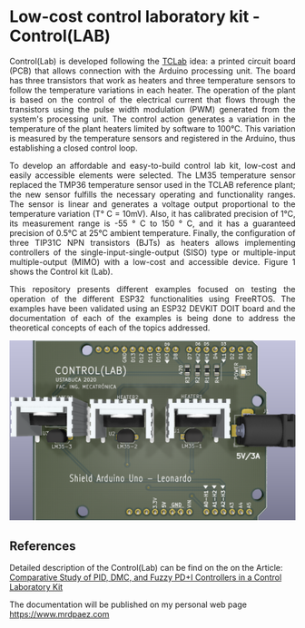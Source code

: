 # Low-cost control laboratory kit - Control(LAB)

<p align="justify">Control(Lab) is developed following the <a href="https://is.gd/1HAwDJ">TCLab</a> idea: a printed circuit board (PCB) that allows connection with the Arduino processing unit. The board has three transistors that work as heaters and three temperature sensors to follow the temperature variations in each heater. The operation of the plant is based on the control of the electrical current that flows through the transistors using the pulse width modulation (PWM) generated from the system's processing unit. The control action generates a variation in the temperature of the plant heaters limited by software to 100°C. This variation is measured by the temperature sensors and registered in the Arduino, thus establishing a closed control loop.</p>

<p align="justify">To develop an affordable and easy-to-build control lab kit, low-cost and easily accessible elements were selected. The LM35 temperature sensor replaced the TMP36 temperature sensor used in the TCLAB reference plant; the new sensor fulfills the necessary operating and functionality ranges. The sensor is linear and generates a voltage output proportional to the temperature variation (T° C = 10mV). Also, it has calibrated precision of 1°C, its measurement range is -55 ° C to 150 ° C, and it has a guaranteed precision of 0.5°C at 25°C ambient temperature. Finally, the configuration of three TIP31C NPN transistors (BJTs) as heaters allows implementing controllers of the single-input-single-output (SISO) type or multiple-input multiple-output (MIMO) with a low-cost and accessible device. Figure 1 shows the Control kit (Lab).</p>

<p align="justify">This repository presents different examples focused on testing the operation of the different ESP32 functionalities using FreeRTOS. The examples have been validated using an ESP32 DEVKIT DOIT board and the documentation of each of the examples is being done to address the theoretical concepts of each of the topics addressed.</p>

![Control Laboratory Kit - Control(Lab)](https://github.com/DiegoPaezA/Control-Lab/blob/main/control-lab-pcb/control-lab_2.png)

## References

Detailed description of the Control(Lab) can be find on the on the Article: [Comparative Study of PID, DMC, and Fuzzy PD+I Controllers in a Control Laboratory Kit]()


The documentation will be published on my personal web page <https://www.mrdpaez.com>
